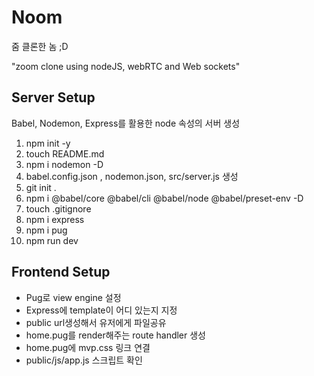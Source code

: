 # Noom

줌 클론한 놈 ;D 

"zoom clone using nodeJS, webRTC and Web sockets"

## Server Setup

Babel, Nodemon, Express를 활용한 node 속성의 서버 생성

1. npm init -y
2. touch README.md
3. npm i nodemon -D
4. babel.config.json , nodemon.json, src/server.js 생성
5. git init .
6. npm i @babel/core @babel/cli @babel/node @babel/preset-env -D
7. touch .gitignore
8. npm i express
9. npm i pug
10. npm run dev

## Frontend Setup

- Pug로 view engine 설정
- Express에 template이 어디 있는지 지정
- public url생성해서 유저에게 파일공유
- home.pug를 render해주는 route handler 생성
- home.pug에 mvp.css 링크 연결
- public/js/app.js 스크립트 확인

